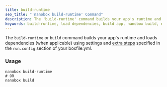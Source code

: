 ```yaml
---
title: build-runtime
seo_title: "'nanobox build-runtime' Command"
description: The 'build-runtime' command builds your app's runtime and and packages it into a deployable runtime package.
keywords: build-runtime, load dependencies, build app, nanobox build, nanobox build-runtime
---
```


The `build-runtime` or `build` command builds your app's runtime and loads dependencies (when applicable) using settings and [extra steps](/app-config/build-deploy-hooks/#extra_steps) specified in the `run.config` section of your boxfile.yml.

### Usage
```shell
nanobox build-runtime
# OR
nanobox build
```
